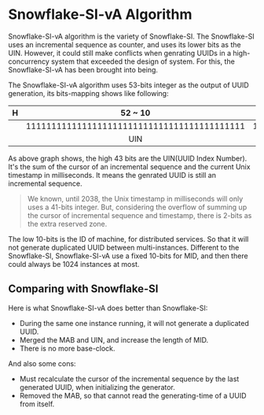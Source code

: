# Snowflake-SI-vA Algorithm

Snowflake-SI-vA algorithm is the variety of Snowflake-SI. The Snowflake-SI uses
an incremental sequence as counter, and uses its lower bits as the UIN. However,
it could still make conflicts when genrating UUIDs in a high-concurrency system
that exceeded the design of system. For this, the Snowflake-SI-vA has been
brought into being.

The Snowflake-SI-vA algorithm uses 53-bits integer as the output of UUID
generation, its bits-mapping shows like following:

| H |                    52 ~ 10                  |    9 ~ 0   | L |
|:-:|:-------------------------------------------:|:----------:|:-:|
|   | 1111111111111111111111111111111111111111111 | 1111111111 |   |
|   |                      UIN                    |    MID     |   |

As above graph shows, the high 43 bits are the UIN(UUID Index Number). It's the
sum of the cursor of an incremental sequence and the current Unix timestamp in
milliseconds. It means the genrated UUID is still an incremental sequence.

> We known, until 2038, the Unix timestamp in milliseconds will only uses a
> 41-bits integer. But, considering the overflow of summing up the cursor of
> incremental sequence and timestamp, there is 2-bits as the extra reserved
> zone.

The low 10-bits is the ID of machine, for distributed services. So that it
will not generate duplicated UUID between multi-instances. Different to the
Snowflake-SI, Snowflake-SI-vA use a fixed 10-bits for MID, and then there could
always be 1024 instances at most.

## Comparing with Snowflake-SI

Here is what Snowflake-SI-vA does better than Snowflake-SI:

- During the same one instance running, it will not generate a duplicated UUID.
- Merged the MAB and UIN, and increase the length of MID.
- There is no more base-clock.

And also some cons:

- Must recalculate the cursor of the incremental sequence by the last generated
  UUID, when initializing the generator.
- Removed the MAB, so that cannot read the generating-time of a UUID from
  itself.

